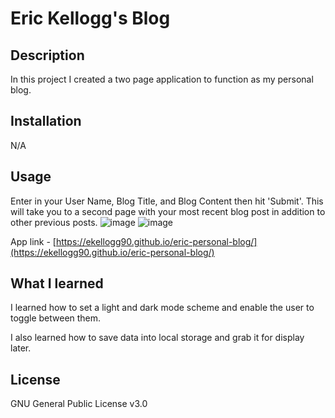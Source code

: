 # Eric Kellogg's Blog

## Description

In this project I created a two page application to function as my personal blog.

## Installation

N/A

## Usage

Enter in your User Name, Blog Title, and Blog Content then hit 'Submit'.  This will take you to a second page with your most recent blog post in addition to other previous posts. 
![image](https://github.com/ekellogg90/eric-personal-blog/assets/140920153/b2423e50-d7d3-4645-b61d-0ed0df30009f)
![image](https://github.com/ekellogg90/eric-personal-blog/assets/140920153/5fa2c4fc-b770-416f-b0c6-1cac345d81c1)




App link - [https://ekellogg90.github.io/eric-personal-blog/](https://ekellogg90.github.io/eric-personal-blog/)

## What I learned

I learned how to set a light and dark mode scheme and enable the user to toggle between them.

I also learned how to save data into local storage and grab it for display later.
  
## License

GNU General Public License v3.0

